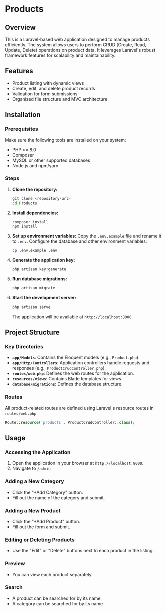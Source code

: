# Products

## Overview
This is a Laravel-based web application designed to manage products efficiently. The system allows users to perform CRUD (Create, Read, Update, Delete) operations on product data. It leverages Laravel's robust framework features for scalability and maintainability.

## Features
- Product listing with dynamic views
- Create, edit, and delete product records
- Validation for form submissions
- Organized file structure and MVC architecture

## Installation

### Prerequisites
Make sure the following tools are installed on your system:
- PHP >= 8.0
- Composer
- MySQL or other supported databases
- Node.js and npm/yarn

### Steps
1. **Clone the repository:**
   ```bash
   git clone <repository-url>
   cd Products
   ```

2. **Install dependencies:**
   ```bash
   composer install
   npm install
   ```

3. **Set up environment variables:**
   Copy the `.env.example` file and rename it to `.env`. Configure the database and other environment variables:
   ```bash
   cp .env.example .env
   ```

4. **Generate the application key:**
   ```bash
   php artisan key:generate
   ```

5. **Run database migrations:**
   ```bash
   php artisan migrate
   ```

6. **Start the development server:**
   ```bash
   php artisan serve
   ```
   The application will be available at `http://localhost:8000`.

## Project Structure

### Key Directories
- **`app/Models`**: Contains the Eloquent models (e.g., `Product.php`).
- **`app/Http/Controllers`**: Application controllers handle requests and responses (e.g., `ProductCrudController.php`).
- **`routes/web.php`**: Defines the web routes for the application.
- **`resources/views`**: Contains Blade templates for views.
- **`database/migrations`**: Defines the database structure.

### Routes
All product-related routes are defined using Laravel's resource routes in `routes/web.php`:
```php
Route::resource('products', ProductCrudController::class);
```

## Usage

### Accessing the Application
1. Open the application in your browser at `http://localhost:8000`.
2. Navigate to `/admin`

### Adding a New Category
- Click the "+Add Category" button.
- Fill out the name of the category and submit.

### Adding a New Product
- Click the "+Add Product" button.
- Fill out the form and submit.

### Editing or Deleting Products
- Use the "Edit" or "Delete" buttons next to each product in the listing.

### Preview
- You can view each product separately.

### Search
- A product can be searched for by its name
- A category can be searched for by its name
